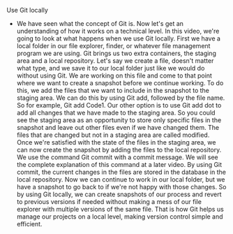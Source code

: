 Use Git locally
- We have seen what the concept of Git is. Now let's get an understanding of how it works on a technical level. In this video, we're going to look at what happens when we use Git locally. First we have a local folder in our file explorer, finder, or whatever file management program we are using. Git brings us two extra containers, the staging area and a local repository. Let's say we create a file, doesn't matter what type, and we save it to our local folder just like we would do without using Git. We are working on this file and come to that point where we want to create a snapshot before we continue working. To do this, we add the files that we want to include in the snapshot to the staging area. We can do this by using Git add, followed by the file name. So for example, Git add Code1. Our other option is to use Git add dot to add all changes that we have made to the staging area. So you could see the staging area as an opportunity to store only specific files in the snapshot and leave out other files even if we have changed them. The files that are changed but not in a staging area are called modified. Once we're satisfied with the state of the files in the staging area, we can now create the snapshot by adding the files to the local repository. We use the command Git commit with a commit message. We will see the complete explanation of this command at a later video. By using Git commit, the current changes in the files are stored in the database in the local repository. Now we can continue to work in our local folder, but we have a snapshot to go back to if we're not happy with those changes. So by using Git locally, we can create snapshots of our process and revert to previous versions if needed without making a mess of our file explorer with multiple versions of the same file. That is how Git helps us manage our projects on a local level, making version control simple and efficient.